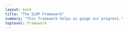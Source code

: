 ```yaml
---
layout: base
title: "The SLRP Framework"
summary: "This framework helps us gauge our progress."
toplevel: Framework
---
```





